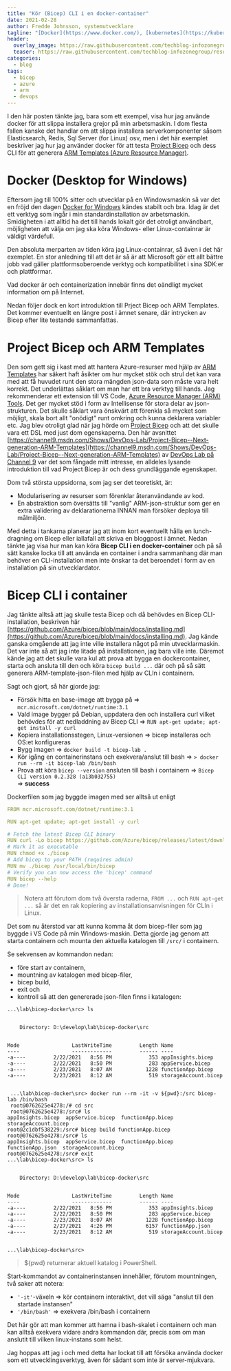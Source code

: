```yaml
---
title: "Kör (Bicep) CLI i en docker-container"
date: 2021-02-28
author: Fredde Johnsson, systemutvecklare
tagline: "[Docker](https://www.docker.com/), [kubernetes](https://kubernetes.io/) och annan containerteknik kanske ibland känns som verktyg eller plattformar för servrar, hosting, PaaS och stora jättar uppe bland molnen. För mig har det däremot dom senaste 4-5 åren varit en naturlig del av mitt verktygsbälte med utvecklingsverktyg."
header:
  overlay_image: https://raw.githubusercontent.com/techblog-infozonegroup/resources.techblog-infozonegroup/main/docker-bicep-cli/colors-1838392_640.jpg
  teaser: https://raw.githubusercontent.com/techblog-infozonegroup/resources.techblog-infozonegroup/main/docker-bicep-cli/teaser.png
categories:
  - blog
tags:
  - bicep
  - azure
  - arm
  - devops
---
```

I den här posten tänkte jag, bara som ett exempel, visa hur jag använde docker för att slippa installera grejor på min arbetsmaskin. I dom flesta fallen kanske det handlar om att slippa installera serverkomponenter såsom Elasticsearch, Redis, Sql Server (for Linux) osv, men i det här exemplet beskriver jag hur jag använder docker för att testa [Project Bicep](https://github.com/Azure/bicep) och dess CLI för att generera [ARM Templates (Azure Resource Manager)](https://docs.microsoft.com/en-us/azure/azure-resource-manager/templates/).

# Docker (Desktop for Windows)
Eftersom jag till 100% sitter och utvecklar på en Windowsmaskin så var det en fröjd den dagen [Docker for Windows](https://hub.docker.com/editions/community/docker-ce-desktop-windows) kändes stabilt och bra. Idag är det ett verktyg som ingår i min standardinstallation av arbetsmaskin. Smidigheten i att alltid ha det till hands lokalt gör det otroligt användbart, möjligheten att välja om jag ska köra Windows- eller Linux-containrar är väldigt värdefull.

Den absoluta merparten av tiden köra jag Linux-containrar, så även i det här exemplet. En stor anledning till att det är så är att Microsoft gör ett allt bättre jobb vad gäller plattformsoberoende verktyg och kompatibilitet i sina SDK:er och plattformar.

Vad docker är och containerization innebär finns det oändligt mycket information om på Internet.

Nedan följer dock en kort introduktion till Prject Bicep och ARM Templates. Det kommer eventuellt en längre post i ämnet senare, där intrycken av Bicep efter lite testande sammanfattas.

# Project Bicep och ARM Templates
Den som gett sig i kast med att hantera Azure-resurser med hjälp av [ARM Templates](https://docs.microsoft.com/en-us/azure/azure-resource-manager/templates/) har säkert haft åsikter om hur mycket stök och strul det kan vara med att få huvudet runt den stora mängden json-data som måste vara helt korrekt. Det underlättas såklart om man har ett bra verktyg till hands. Jag rekommenderar ett extension till VS Code, [Azure Resource Manager (ARM) Tools](https://marketplace.visualstudio.com/items?itemName=msazurermtools.azurerm-vscode-tools). Det ger mycket stöd i form av Intellisense för stora delar av json-strukturen. Det skulle såklart vara önskvärt att förenkla så mycket som möjligt, skala bort allt "onödigt" runt omkring och kunna deklarera variabler etc. Jag blev otroligt glad när jag hörde om [Project Bicep](https://github.com/Azure/bicep) och att det skulle vara ett DSL med just dom egenskaperna. Den här avsnittet [https://channel9.msdn.com/Shows/DevOps-Lab/Project-Bicep--Next-generation-ARM-Templates](https://channel9.msdn.com/Shows/DevOps-Lab/Project-Bicep--Next-generation-ARM-Templates) av [DevOps Lab på Channel 9](https://channel9.msdn.com/Shows/DevOps-Lab) var det som fångade mitt intresse, en alldeles lysande introduktion till vad Project Bicep är och dess grundläggande egenskaper.

Dom två största uppsidorna, som jag ser det teoretiskt, är:
- Modularisering av resurser som förenklar återanvändande av kod.
- En abstraktion som översätts till "vanlig" ARM-json-struktur som ger en extra validering av deklarationerna INNAN man försöker deploya till målmiljön.

Med detta i tankarna planerar jag att inom kort eventuellt hålla en lunch-dragning om Bicep eller iallafall att skriva en bloggpost i ämnet. Nedan tänkte jag visa hur man kan köra **Bicep CLI i en docker-container** och på så sätt kanske locka till att använda en container i andra sammanhang där man behöver en CLI-installation men inte önskar ta det beroendet i form av en installation på sin utvecklardator.

# Bicep CLI i container
Jag tänkte alltså att jag skulle testa Bicep och då behövdes en Bicep CLI-installation, beskriven här [https://github.com/Azure/bicep/blob/main/docs/installing.md](https://github.com/Azure/bicep/blob/main/docs/installing.md). Jag kände ganska omgående att jag inte ville installera något på min utvecklarmaskin. Det var inte så att jag inte litade på installationen, jag bara ville inte. Däremot kände jag att det skulle vara kul att prova att bygga en dockercontainer, starta och ansluta till den och köra `bicep build ...` där och på så sätt generera ARM-template-json-filen med hjälp av CLIn i containern. 

Sagt och gjort, så här gjorde jag:
- Försök hitta en base-image att bygga på => `mcr.microsoft.com/dotnet/runtime:3.1`
- Vald image bygger på Debian, uppdatera den och installera curl vilket behövdes för att nedladdning av Bicep CLI => `RUN apt-get update; apt-get install -y curl`
- Kopiera installationsstegen, Linux-versionen => bicep installeras och OS:et konfigureras
- Bygg imagen => `docker build -t bicep-lab .`
- Kör igång en containerinstans och exekvera/anslut till bash => `> docker run --rm -it bicep-lab /bin/bash`
- Prova att köra `bicep --version` ansluten till bash i containern => `Bicep CLI version 0.2.328 (a13b032755)` <br>=> **success**

Dockerfilen som jag byggde imagen med ser alltså ut enligt
```yml
FROM mcr.microsoft.com/dotnet/runtime:3.1

RUN apt-get update; apt-get install -y curl

# Fetch the latest Bicep CLI binary
RUN curl -Lo bicep https://github.com/Azure/bicep/releases/latest/download/bicep-linux-x64
# Mark it as executable
RUN chmod +x ./bicep
# Add bicep to your PATH (requires admin)
RUN mv ./bicep /usr/local/bin/bicep
# Verify you can now access the 'bicep' command
RUN bicep --help
# Done!
```
> Notera att förutom dom två översta raderna, `FROM ...` och `RUN apt-get ...` så är det en rak kopiering av installationsanvisningen för CLIn i Linux.

Det som nu återstod var att kunna komma åt dom bicep-filer som jag byggde i VS Code på min Windows-maskin. Detta gjorde jag genom att starta containern och mounta den aktuella katalogen till `/src/` i containern. 

Se sekvensen av kommandon nedan:
-  före start av containern, 
- mountning av katalogen med bicep-filer, 
- bicep build, 
- exit och 
- kontroll så att den genererade json-filen finns i katalogen:

```
...\lab\bicep-docker\src> ls 


    Directory: D:\develop\lab\bicep-docker\src


Mode                 LastWriteTime         Length Name
----                 -------------         ------ ----
-a----         2/22/2021   8:56 PM            353 appInsights.bicep
-a----         2/22/2021   8:50 PM            283 appService.bicep
-a----         2/23/2021   8:07 AM           1228 functionApp.bicep
-a----         2/23/2021   8:12 AM            519 storageAccount.bicep


 ...\lab\bicep-docker\src> docker run --rm -it -v ${pwd}:/src bicep-lab /bin/bash
 root@0762625e4278:/# cd src
 root@0762625e4278:/src# ls
appInsights.bicep  appService.bicep  functionApp.bicep  storageAccount.bicep
root@2c1dbf538229:/src# bicep build functionApp.bicep
root@0762625e4278:/src# ls
appInsights.bicep  appService.bicep  functionApp.bicep  functionApp.json  storageAccount.bicep
root@0762625e4278:/src# exit
...\lab\bicep-docker\src> ls


    Directory: D:\develop\lab\bicep-docker\src


Mode                 LastWriteTime         Length Name
----                 -------------         ------ ----
-a----         2/22/2021   8:56 PM            353 appInsights.bicep
-a----         2/22/2021   8:50 PM            283 appService.bicep
-a----         2/23/2021   8:07 AM           1228 functionApp.bicep
-a----         2/27/2021   4:26 PM           6157 functionApp.json
-a----         2/23/2021   8:12 AM            519 storageAccount.bicep


...\lab\bicep-docker\src>
```

> ${pwd} returnerar aktuell katalog i PowerShell.


Start-kommandot av containerinstansen innehåller, förutom mountningen, två saker att notera:
- `'-it'`-växeln => kör containern interaktivt, det vill säga "anslut till den startade instansen"
- `'/bin/bash'` => exekvera /bin/bash i containern

Det här gör att man kommer att hamna i bash-skalet i containern och man kan alltså exekvera vidare andra kommandon där, precis som om man anslutit till vilken linux-instans som helst.

Jag hoppas att jag i och med detta har lockat till att försöka använda docker som ett utvecklingsverktyg, även för sådant som inte är server-mjukvara.

